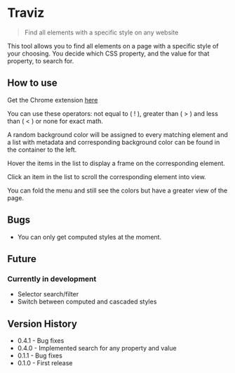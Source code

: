 # Traviz

> Find all elements with a specific style on any website

This tool allows you to find all elements on a page with a specific style of your choosing. You decide which CSS property, and the value for that property, to search for.

## How to use

Get the Chrome extension [here](https://chrome.google.com/webstore/detail/traviz/jbcpaikilmgnepceoigppdimofkkaaaj)

You can use these operators: not equal to ( ! ), greater than ( > ) and less than ( < ) or none for exact math.

A random background color will be assigned to every matching element and a list with metadata and corresponding background color can be found in the container to the left.

Hover the items in the list to display a frame on the corresponding element.

Click an item in the list to scroll the corresponding element into view.

You can fold the menu and still see the colors but have a greater view of the page.

## Bugs

 * You can only get computed styles at the moment.

## Future

### Currently in development

 * Selector search/filter
 * Switch between computed and cascaded styles

## Version History
 * 0.4.1 - Bug fixes
 * 0.4.0 - Implemented search for any property and value
 * 0.1.1 - Bug fixes
 * 0.1.0 - First release
